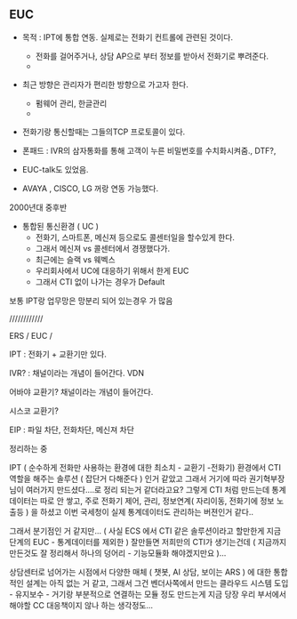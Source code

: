 ## EUC

- 목적 : IPT에 통합 연동. 실제로는 전화기 컨트롤에 관련된 것이다.
    - 전화를 걸어주거나, 상담 AP으로 부터 정보를 받아서 전화기로 뿌려준다.
    - 

- 최근 방향은 관리자가 편리한 방향으로 가고자 한다.
  - 펌웨어 관리, 한글관리
  - 

- 전화기랑 통신할때는 그들의TCP 프로토콜이 있다.

- 폰패드 : IVR의 삼자통화를 통해 고객이 누른 비밀번호를 수치화시켜줌., DTF?, 

- EUC-talk도 있었음.

- AVAYA , CISCO, LG 꺼랑 연동 가능했다.




2000년대 중후반
- 통합된 통신환경 ( UC ) 
  - 전화기, 스마트폰, 메신져 등으로도 콜센터일을 할수있게 한다.
  - 그래서 메신져 vs 콜센터에서 경쟁했다가.
  - 최근에는 슬랙 vs 웨벡스
  - 우리회사에서 UC에 대응하기 위해서 한게 EUC
  - 그래서 CTI 없이 나가는 경우가 Default 


보통 IPT랑 업무망은 망분리 되어 있는경우 가 많음


////////////

ERS / EUC / 



IPT :  전화기 + 교환기만 있다.




IVR? : 채널이라는 개념이 들어간다. VDN

어바야 교환기? 채널이라는 개념이 들어간다.


시스코 교환기?



EIP : 파일 차단, 전화차단, 메신져 차단



정리하는 중


IPT ( 순수하게 전화만 사용하는 환경에 대한 최소치 - 교환기 -전화기) 환경에서 CTI 역할을 해주는 솔루션 ( 잡단거 다해준다 ) 인거 같았고 그래서 거기에 따라 권기혁부장님이 여러가지 만드셨다....로 정리 되는거 같더라고요?
그렇게 CTI 처럼 만드는데 통계 데이터는 따로 안 쌓고, 주로 전화기 제어, 관리, 정보연계( 자리이동, 전화기에 정보 노출등 ) 을 하셨고
이번 국세청이 실제 통계데이터도 관리하는 버젼인거 같다..

그래서 분기점인 거 같지만... ( 사실 ECS 에서 CTI 같은 솔루션이라고 할만한게 지금 단계의 EUC - 통계데이터를 제외한 ) 잘만들면 저희만의 CTI가 생기는건데 ( 지금까지 만든것도 잘 정리해서 하나의 덩어리 - 기능모듈화 해야겠지만요 )...

상담센터로 넘어가는 시점에서 다양한 매체 ( 챗봇, AI 상담, 보이는 ARS ) 에 대한 통합적인 설계는 아직 없는 거 같고, 그래서 그건 벤더사쪽에서 만드는 클라우드 시스템 도입 - 유지보수 - 거기랑 부분적으로 연결하는 모듈 정도 만드는게 지금 당장 우리 부서에서 해야할 CC 대응책이지 않나 하는 생각정도...
